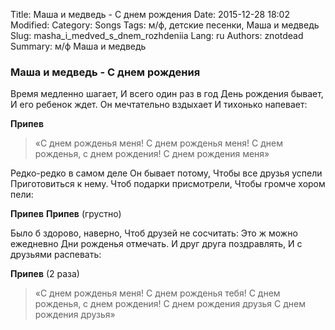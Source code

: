 Title: Маша и медведь - С днем рождения
Date: 2015-12-28 18:02
Modified: 
Category: Songs
Tags: м/ф,  детские песенки,  Маша и медведь
Slug: masha_i_medved_s_dnem_rozhdeniia
Lang: ru
Authors: znotdead
Summary: м/ф Маша и медведь

### Маша и медведь - С днем рождения

Время медленно шагает,
И всего один раз в год
День рождения бывает,
И его ребенок ждет.
Он мечтательно вздыхает
И тихонько напевает:

**Припев**
>«С днем рожденья меня!
С днем рожденья меня!
С днем рожденья, с днем рождения!
С днем рождения меня»

Редко-редко в самом деле
Он бывает потому,
Чтобы все друзья успели
Приготовиться к нему.
Чтоб подарки присмотрели,
Чтобы громче хором пели:

**Припев**
**Припев** (грустно)

Было б здорово, наверно,
Чтоб друзей не сосчитать:
Это ж можно ежедневно
Дни рожденья отмечать.
И друг друга поздравлять,
И с друзьями распевать:

**Припев** (2 раза)
>«С днем рожденья меня!
С днем рожденья тебя!
С днем рожденья, с днем рождения!
С днем рождения друзья
С днем рождения друзья»
